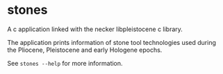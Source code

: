 # stones
A c application linked with the necker libpleistocene c library.

The application prints information of stone tool technologies used during the
Pliocene, Pleistocene and early Hologene epochs.

See `stones --help` for more information.
